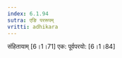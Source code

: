 ```yaml
---
index: 6.1.94
sutra: एङि पररूपम्
vritti: adhikara
---
```


 संहितायाम् [6।1।71]  एक: पूर्वपरयो: [6।1।84] 